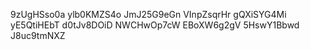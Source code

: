 9zUgHSso0a
ylb0KMZS4o
JmJ25G9eGn
VInpZsqrHr
gQXiSYG4Mi
yE5QtiHEbT
d0tJv8DOiD
NWCHwOp7cW
EBoXW6g2gV
5HswY1Bbwd
J8uc9tmNXZ
